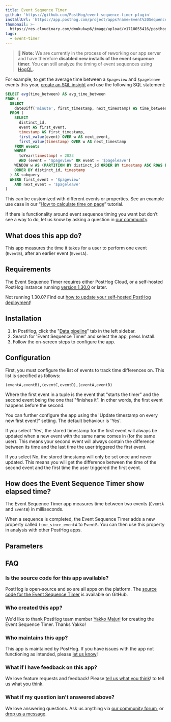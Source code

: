 ```yaml
---
title: Event Sequence Timer
github: 'https://github.com/PostHog/event-sequence-timer-plugin'
installUrl: 'https://app.posthog.com/project/apps?name=Event%20Sequence%20Timer%20Plugin'
thumbnail: >-
  https://res.cloudinary.com/dmukukwp6/image/upload/v1710055416/posthog.com/contents/cdp/thumbnails/event-sequence-timer-plugin.png
tags:
  - event-timer
---
```


> 🚧 **Note:** We are currently in the process of reworking our app server and have therefore **disabled new installs of the event sequence timer.** You can still analyze the timing of event sequences using [HogQL](/docs/hogql).

For example, to get the average time between a `$pageview` and `$pageleave` events this year, [create an SQL insight](https://app.posthog.com/insights/new) and use the following SQL statement:

```sql
SELECT avg(time_between) AS avg_time_between
FROM (
  SELECT
    dateDiff('minute', first_timestamp, next_timestamp) AS time_between
  FROM (
    SELECT 
      distinct_id,
      event AS first_event,
      timestamp AS first_timestamp,
      first_value(event) OVER w AS next_event,
      first_value(timestamp) OVER w AS next_timestamp
    FROM events
    WHERE 
      toYear(timestamp) = 2023
      AND (event = '$pageview' OR event = '$pageleave')
    WINDOW w AS (PARTITION BY distinct_id ORDER BY timestamp ASC ROWS BETWEEN 1 FOLLOWING AND 1 FOLLOWING)
    ORDER BY distinct_id, timestamp
  ) AS subquery
  WHERE first_event = '$pageview'
    AND next_event = '$pageleave'
)
```

This can be customized with different events or properties. See an example use case in our “[How to calculate time on page](/tutorials/time-on-page)” tutorial.

If there is functionality around event sequence timing you want but don’t see a way to do, let us know by asking a question in [our community](/questions).

## What does this app do?

This app measures the time it takes for a user to perform one event (`EventB`), after an earlier event (`EventA`).

## Requirements

The Event Sequence Timer requires either PostHog Cloud, or a self-hosted PostHog instance running [version 1.30.0](https://posthog.com/blog/the-posthog-array-1-30-0) or later.

Not running 1.30.0? Find out [how to update your self-hosted PostHog deployment](https://posthog.com/docs/runbook/upgrading-posthog)!

## Installation

1. In PostHog, click the "[Data pipeline](https://us.posthog.com/apps)" tab in the left sidebar.
2. Search for 'Event Sequence Timer' and select the app, press Install.
3. Follow the on-screen steps to configure the app.

## Configuration

First, you must configure the list of events to track time differences on. This list is specified as follows:

`(eventA,eventB),(eventC,eventD),(eventA,eventD)`

Where the first event in a tuple is the event that "starts the timer" and the second event being the one that "finishes it". In other words, the first event happens before the second.

You can further configure the app using the 'Update timestamp on every new first event?' setting. The default behaviour is 'Yes'.

If you select 'Yes', the stored timestamp for the first event will always be updated when a new event with the same name comes in (for the same user). This means your second event will always contain the difference between its time and the last time the user triggered the first event.

If you select No, the stored timestamp will only be set once and never updated. This means you will get the difference between the time of the second event and the first time the user triggered the first event.

## How does the Event Sequence Timer show elapsed time?

The Event Sequence Timer app measures time between two events (`EventA` and `EventB`) in milliseconds.

When a sequence is completed, the Event Sequence Timer adds a new property called `time_since_eventA` to `EventB`. You can then use this property in analysis with other PostHog apps.

## Parameters

<AppParameters />

## FAQ

### Is the source code for this app available?

PostHog is open-source and so are all apps on the platform. The [source code for the Event Sequence Timer](https://github.com/PostHog/event-sequence-timer-plugin) is available on GitHub.

### Who created this app?

We'd like to thank PostHog team member [Yakko Majuri](https://github.com/yakkomajuri) for creating the Event Sequence Timer. Thanks Yakko!

### Who maintains this app?

This app is maintained by PostHog. If you have issues with the app not functioning as intended, please [let us know](http://app.posthog.com/home#supportModal)!

### What if I have feedback on this app?

We love feature requests and feedback! Please [tell us what you think](http://app.posthog.com/home#supportModal)! to tell us what you think.

### What if my question isn't answered above?

We love answering questions. Ask us anything via [our community forum](/questions), or [drop us a message](http://app.posthog.com/home#supportModal). 
